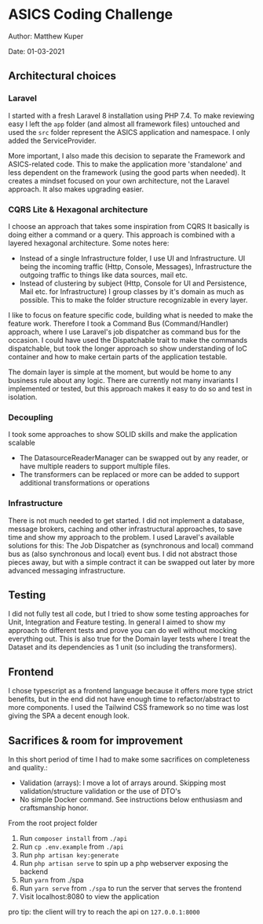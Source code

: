 # ASICS Coding Challenge

Author: Matthew Kuper

Date: 01-03-2021

## Architectural choices

### Laravel
I started with a fresh Laravel 8 installation using PHP 7.4. To make reviewing easy I left the `app` folder (and almost all framework files) untouched and used the `src` folder represent the ASICS application and namespace. I only added the ServiceProvider.

More important, I also made this decision to separate the Framework and ASICS-related code. This to make the application more 'standalone' and less dependent on the framework (using the good parts when needed). It creates a mindset focused on your own architecture, not the Laravel approach. It also makes upgrading easier.


### CQRS Lite & Hexagonal architecture

I choose an approach that takes some inspiration from CQRS
It basically is doing either a command or a query. This approach is combined with a layered hexagonal architecture. Some notes here:

- Instead of a single Infrastructure folder, I use UI and Infrastructure. UI being the incoming traffic (Http, Console, Messages), Infrastructure the outgoing traffic to things like data sources, mail etc.
- Instead of clustering by subject (Http, Console for UI and Persistence, Mail etc. for Infrastructure) I group classes by it's domain as much as possible. This to make the folder structure recognizable in every layer.

I like to focus on feature specific code, building what is needed to make the feature work. Therefore I took a Command Bus (Command/Handler) approach, where I use Laravel's job dispatcher as command bus for the occasion.
I could have used the Dispatchable trait to make the commands dispatchable, but took the longer approach so show understanding of IoC container and how to make certain parts of the application testable.

The domain layer is simple at the moment, but would be home to any business rule about any logic.
There are currently not many invariants I implemented or tested, but this approach makes it easy to do so and test in isolation.


### Decoupling
I took some approaches to show SOLID skills and make the application scalable

- The DatasourceReaderManager can be swapped out by any reader, or have multiple readers to support multiple files.
- The transformers can be replaced or more can be added to support additional transformations or operations


### Infrastructure

There is not much needed to get started. I did not implement a database, message brokers, caching and other infrastructural approaches, to save time and show my approach to the problem.
I used Laravel's available solutions for this: The Job Dispatcher as (synchronous and local) command bus as (also synchronous and local) event bus.
I did not abstract those pieces away, but with a simple contract it can be swapped out later by more advanced messaging infrastructure.

## Testing

I did not fully test all code, but I tried to show some testing approaches for Unit, Integration and Feature testing. In general I aimed to show my approach to different tests and prove you can do well without mocking everything out.
This is also true for the Domain layer tests where I treat the Dataset and its dependencies as 1 unit (so including the transformers).

## Frontend
I chose typescript as a frontend language because it offers more type strict benefits, but in the end did not have enough time to refactor/abstract to more components.
I used the Tailwind CSS framework so no time was lost giving the SPA a decent enough look.

## Sacrifices & room for improvement
In this short period of time I had to make some sacrifices on completeness and quality.:

- Validation (arrays): I move a lot of arrays around. Skipping most validation/structure validation or the use of DTO's
- No simple Docker command. See instructions below
enthusiasm and craftsmanship honor.

From the root project folder
1. Run `composer install` from `./api`
2. Run `cp .env.example` from `./api`
3. Run `php artisan key:generate`
2. Run `php artisan serve` to spin up a php webserver exposing the backend
3. Run `yarn` from ./spa
4. Run `yarn serve` from `./spa` to run the server that serves the frontend
5. Visit localhost:8080 to view the application

pro tip: the client will try to reach the api on `127.0.0.1:8000`

